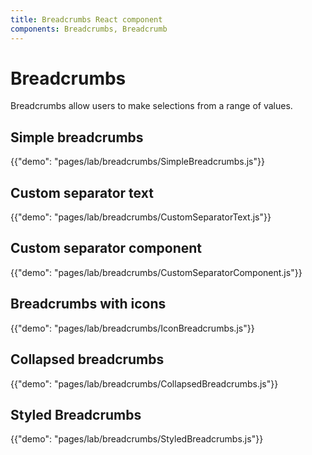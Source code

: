 ```yaml
---
title: Breadcrumbs React component
components: Breadcrumbs, Breadcrumb
---
```


# Breadcrumbs

<p class="description">Breadcrumbs allow users to make selections from a range of values.</p>

## Simple breadcrumbs

{{"demo": "pages/lab/breadcrumbs/SimpleBreadcrumbs.js"}}

## Custom separator text

{{"demo": "pages/lab/breadcrumbs/CustomSeparatorText.js"}}

## Custom separator component

{{"demo": "pages/lab/breadcrumbs/CustomSeparatorComponent.js"}}

## Breadcrumbs with icons

{{"demo": "pages/lab/breadcrumbs/IconBreadcrumbs.js"}}

## Collapsed breadcrumbs

{{"demo": "pages/lab/breadcrumbs/CollapsedBreadcrumbs.js"}}

## Styled Breadcrumbs

{{"demo": "pages/lab/breadcrumbs/StyledBreadcrumbs.js"}}
